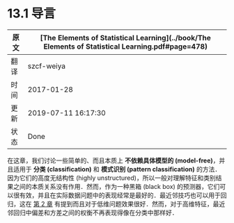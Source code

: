 # 13.1 导言

| 原文   | [The Elements of Statistical Learning](../book/The Elements of Statistical Learning.pdf#page=478) |
| ---- | ---------------------------------------- |
| 翻译   | szcf-weiya                               |
| 时间   | 2017-01-28                               |
| 更新   | 2019-07-11 16:17:30                               |
| 状态 | Done|


在这章，我们讨论一些简单的、而且本质上 **不依赖具体模型的 (model-free)**，并且适用于 **分类 (classification)** 和 **模式识别 (pattern classification)** 的方法．因为它们的高度无结构性 (highly unstructured)，所以一般对理解特征和类别结果之间的本质关系没有作用．然而，作为一种黑箱 (black box) 的预测器，它们可以很有效，并且在实际数据问题中的表现经常是最好的．最近邻技巧也可以用于回归，这在 [第 2 章](../02-Overview-of-Supervised-Learning/2.3-Two-Simple-Approaches-to-Prediction/index.html) 有提到而且对于低维问题效果很好．然而，对于高维特征，最近邻回归中偏差和方差之间的权衡不再表现得像在分类中那样好．
